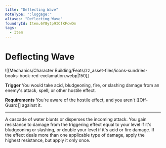 ```yaml
---
title: "Deflecting Wave"
noteType: ":luggage:"
aliases: "Deflecting Wave"
foundryId: Item.6Y8ytp9ICfKFcwDm
tags:
  - Item
---
```


# Deflecting Wave
![[Mechanics/Character Building/Feats/zz_asset-files/icons-sundries-books-book-red-exclamation.webp|150]]

**Trigger** You would take acid, bludgeoning, fire, or slashing damage from an enemy's attack, spell, or other hostile effect.

**Requirements** You're aware of the hostile effect, and you aren't [[Off-Guard]] against it.

* * *

A cascade of water blunts or disperses the incoming attack. You gain resistance to damage from the triggering effect equal to your level if it's bludgeoning or slashing, or double your level if it's acid or fire damage. If the effect deals more than one applicable type of damage, apply the highest resistance, but apply it only once.
